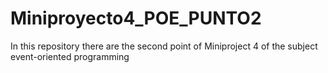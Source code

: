 # Miniproyecto4_POE_PUNTO2
In this repository there are the second point of Miniproject 4 of the subject event-oriented programming
